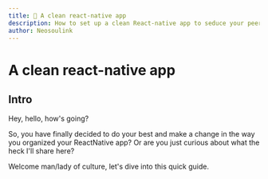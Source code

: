 ```yaml
---
title: 📱 A clean react-native app
description: How to set up a clean React-native app to seduce your peers
author: Neosoulink
---
```


#  A clean react-native app

## Intro

Hey, hello, how's going?

So, you have finally decided to do your best and make a change in the way you organized your ReactNative app? Or are you just curious about what the heck I'll share here?

Welcome man/lady of culture, let's dive into this quick guide.
